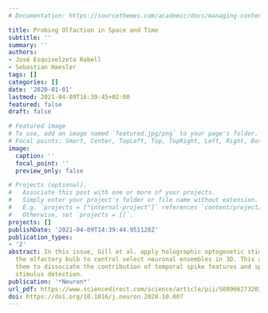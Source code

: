 ```yaml
---
# Documentation: https://sourcethemes.com/academic/docs/managing-content/

title: Probing Olfaction in Space and Time
subtitle: ''
summary: ''
authors:
- José Esquivelzeta Rabell
- Sebastian Haesler
tags: []
categories: []
date: '2020-01-01'
lastmod: 2021-04-09T16:39:45+02:00
featured: false
draft: false

# Featured image
# To use, add an image named `featured.jpg/png` to your page's folder.
# Focal points: Smart, Center, TopLeft, Top, TopRight, Left, Right, BottomLeft, Bottom, BottomRight.
image:
  caption: ''
  focal_point: ''
  preview_only: false

# Projects (optional).
#   Associate this post with one or more of your projects.
#   Simply enter your project's folder or file name without extension.
#   E.g. `projects = ["internal-project"]` references `content/project/deep-learning/index.md`.
#   Otherwise, set `projects = []`.
projects: []
publishDate: '2021-04-09T14:39:44.951128Z'
publication_types:
- '2'
abstract: In this issue, Gill et al. apply holographic optogenetic stimulation in
  the olfactory bulb to control select neuronal ensembles in 3D. This approach allows
  them to dissociate the contribution of temporal spike features and spike rate to
  stimulus detection.
publication: '*Neuron*'
url_pdf: https://www.sciencedirect.com/science/article/pii/S0896627320307753
doi: https://doi.org/10.1016/j.neuron.2020.10.007
---
```

